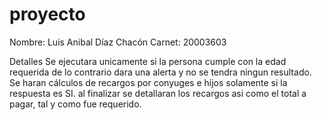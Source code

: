 # proyecto
Nombre: Luis Anibal Díaz Chacón
Carnet: 20003603

Detalles 
Se ejecutara unicamente si la persona cumple con la edad requerida de lo contrario dara una alerta y no se tendra ningun resultado.
Se haran cálculos de recargos por conyuges e hijos solamente si la respuesta es SI.
al finalizar se detallaran los recargos asi como el total a pagar, tal y como fue requerido.
